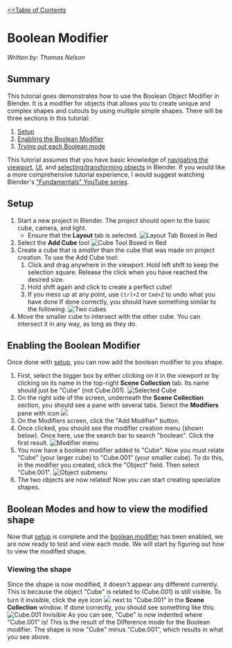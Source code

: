 [<<Table of Contents](README.md)

# Boolean Modifier
*Written by: Thomas Nelson*

## Summary
This tutorial goes demonstrates how to use the Boolean Object Modifier in Blender. It is a modifier for objects that allows you to create unique and complex shapes and cutouts by using multiple simple shapes. There will be three sections in this tutorial:
1. [Setup](#setup)
2. [Enabling the Boolean Modifier](#enabling-the-boolean-modifier)
3. [Trying out each Boolean mode](#boolean-modes-and-how-to-view-the-modified-shape)

This tutorial assumes that you have basic knowledge of [navigating the viewport](https://youtu.be/ILqOWe3zAbk?si=7SHFtHqRjD0HJ4d0), [UI](https://youtu.be/8XyIYRW_2xk?si=zj8Ny7yR1xVeKAYQ), and [selecting/transforming objects](https://youtu.be/hTL6AKR8YDs?si=xMJa8COjAnLb22Wz) in Blender. If you would like a more comprehensive tutorial experience, I would suggest watching Blender's ["Fundamentals" YouTube series](https://youtube.com/playlist?list=PLa1F2ddGya_-UvuAqHAksYnB0qL9yWDO6&si=a-3UHM_G6K4EPjtN).


## Setup
1. Start a new project in Blender. The project should open to the basic cube, camera, and light.
    + Ensure that the **Layout** tab is selected.
![Layout Tab Boxed in Red](images/start_with_layout_box.png)
2. Select the **Add Cube** tool
![Cube Tool Boxed in Red](images/start_with_addcube_box.png)
3. Create a cube that is *smaller* than the cube that was made on project creation. To use the Add Cube tool:
    1. Click and drag anywhere in the viewport. Hold left shift to keep the selection square. Release the click when you have reached the desired size.
    2. Hold shift again and click to create a perfect cube!
    3. If you mess up at any point, use <code>Ctrl+Z</code> or <code>Cmd+Z</code> to undo what you have done
If done correctly, you should have something similar to the following:
![Two cubes](images/two_cubes.png)
4. Move the smaller cube to intersect with the other cube. You can intersect it in any way, as long as they do.

## Enabling the Boolean Modifier
Once done with [setup](#setup), you can now add the boolean modifier to you shape.
1. First, select the bigger box by either clicking on it in the viewport or by clicking on its name in the top-right **Scene Collection** tab. Its name should just be "Cube" (not Cube.001).
![Selected Cube](images/select_cube_t.png)
2. On the right side of the screen, underneath the **Scene Collection** section, you should see a pane with several tabs. Select the **Modifiers** pane with icon <img src = "images/modifierIcon.png" class="icon">
3. On the Modifiers screen, click the "Add Modifier" button.
4. Once clicked, you should see the modifier creation menu (shown below). Once here, use the search bar to search "boolean". Click the first result.
![Modifier menu](images/cropped-modifier-menu.png)
5. You now have a boolean modifier added to "Cube". Now you must relate "Cube" (your larger cube) to "Cube.001" (your smaller cube). To do this, in the modifier you created, click the "Object" field. Then select "Cube.001".
![Object submenu](images/select-obj-modifier.png)
6. The two objects are now related! Now you can start creating specialize shapes.

## Boolean Modes and how to view the modified shape
Now that [setup](#setup) is complete and the [boolean modifier](#enabling-the-boolean-modifier) has been enabled, we are now ready to test and view each mode. We will start by figuring out how to view the modified shape.
### Viewing the shape
Since the shape is now modified, it doesn't appear any different currently. This is because the object "Cube" is related to (Cube.001) is still visible. To turn it invisible, click the eye icon  <img src = "images/eye_icon.png" class="icon"> next to "Cube.001" in the **Scene Collection** window. If done correctly, you should see something like this:
![Cube.001 Invisible](images/cube001_invis.png)
As you can see, "Cube" is now indented where "Cube.001" is! This is the result of the Difference mode for the Boolean modifier. The shape is now "Cube" minus "Cube.001", which results in what you see above.
